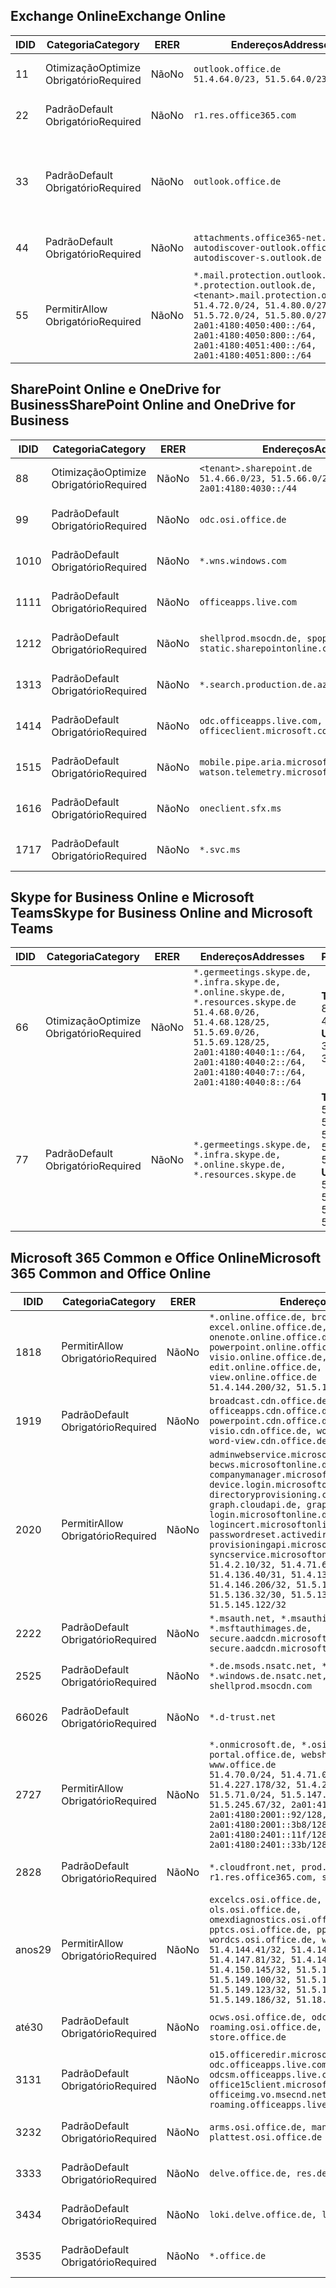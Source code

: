 <!--THIS FILE IS AUTOMATICALLY GENERATED. MANUAL CHANGES WILL BE OVERWRITTEN.-->
<!--Please contact the Office 365 Endpoints team with any questions.-->
<!--Germany endpoints version 2020032700-->
<!--File generated 2020-06-20 14:00:22.1096-->

## <a name="exchange-online"></a><span data-ttu-id="e9868-101">Exchange Online</span><span class="sxs-lookup"><span data-stu-id="e9868-101">Exchange Online</span></span>

<span data-ttu-id="e9868-102">ID</span><span class="sxs-lookup"><span data-stu-id="e9868-102">ID</span></span> | <span data-ttu-id="e9868-103">Categoria</span><span class="sxs-lookup"><span data-stu-id="e9868-103">Category</span></span> | <span data-ttu-id="e9868-104">ER</span><span class="sxs-lookup"><span data-stu-id="e9868-104">ER</span></span> | <span data-ttu-id="e9868-105">Endereços</span><span class="sxs-lookup"><span data-stu-id="e9868-105">Addresses</span></span> | <span data-ttu-id="e9868-106">Portas</span><span class="sxs-lookup"><span data-stu-id="e9868-106">Ports</span></span>
-- | -------------------- | -- | ------------------------------------------------------------------------------------------------------------------------------------------------------------------------------------------------------------------------------------------------------------ | -------------------------------
<span data-ttu-id="e9868-107">1</span><span class="sxs-lookup"><span data-stu-id="e9868-107">1</span></span> | <span data-ttu-id="e9868-108">Otimização</span><span class="sxs-lookup"><span data-stu-id="e9868-108">Optimize</span></span><BR><span data-ttu-id="e9868-109">Obrigatório</span><span class="sxs-lookup"><span data-stu-id="e9868-109">Required</span></span> | <span data-ttu-id="e9868-110">Não</span><span class="sxs-lookup"><span data-stu-id="e9868-110">No</span></span> | `outlook.office.de`<BR>`51.4.64.0/23, 51.5.64.0/23` | <span data-ttu-id="e9868-111">**TCP:** 443, 80</span><span class="sxs-lookup"><span data-stu-id="e9868-111">**TCP:** 443, 80</span></span>
<span data-ttu-id="e9868-112">2</span><span class="sxs-lookup"><span data-stu-id="e9868-112">2</span></span> | <span data-ttu-id="e9868-113">Padrão</span><span class="sxs-lookup"><span data-stu-id="e9868-113">Default</span></span><BR><span data-ttu-id="e9868-114">Obrigatório</span><span class="sxs-lookup"><span data-stu-id="e9868-114">Required</span></span> | <span data-ttu-id="e9868-115">Não</span><span class="sxs-lookup"><span data-stu-id="e9868-115">No</span></span> | `r1.res.office365.com` | <span data-ttu-id="e9868-116">**TCP:** 443, 80</span><span class="sxs-lookup"><span data-stu-id="e9868-116">**TCP:** 443, 80</span></span>
<span data-ttu-id="e9868-117">3</span><span class="sxs-lookup"><span data-stu-id="e9868-117">3</span></span> | <span data-ttu-id="e9868-118">Padrão</span><span class="sxs-lookup"><span data-stu-id="e9868-118">Default</span></span><BR><span data-ttu-id="e9868-119">Obrigatório</span><span class="sxs-lookup"><span data-stu-id="e9868-119">Required</span></span> | <span data-ttu-id="e9868-120">Não</span><span class="sxs-lookup"><span data-stu-id="e9868-120">No</span></span> | `outlook.office.de` | <span data-ttu-id="e9868-121">**TCP:** 143, 25, 587, 993, 995</span><span class="sxs-lookup"><span data-stu-id="e9868-121">**TCP:** 143, 25, 587, 993, 995</span></span>
<span data-ttu-id="e9868-122">4</span><span class="sxs-lookup"><span data-stu-id="e9868-122">4</span></span> | <span data-ttu-id="e9868-123">Padrão</span><span class="sxs-lookup"><span data-stu-id="e9868-123">Default</span></span><BR><span data-ttu-id="e9868-124">Obrigatório</span><span class="sxs-lookup"><span data-stu-id="e9868-124">Required</span></span> | <span data-ttu-id="e9868-125">Não</span><span class="sxs-lookup"><span data-stu-id="e9868-125">No</span></span> | `attachments.office365-net.de, autodiscover-outlook.office.de, autodiscover-s.outlook.de` | <span data-ttu-id="e9868-126">**TCP:** 443, 80</span><span class="sxs-lookup"><span data-stu-id="e9868-126">**TCP:** 443, 80</span></span>
<span data-ttu-id="e9868-127">5</span><span class="sxs-lookup"><span data-stu-id="e9868-127">5</span></span> | <span data-ttu-id="e9868-128">Permitir</span><span class="sxs-lookup"><span data-stu-id="e9868-128">Allow</span></span><BR><span data-ttu-id="e9868-129">Obrigatório</span><span class="sxs-lookup"><span data-stu-id="e9868-129">Required</span></span> | <span data-ttu-id="e9868-130">Não</span><span class="sxs-lookup"><span data-stu-id="e9868-130">No</span></span> | `*.mail.protection.outlook.de, *.protection.outlook.de, <tenant>.mail.protection.outlook.de`<BR>`51.4.72.0/24, 51.4.80.0/27, 51.5.72.0/24, 51.5.80.0/27, 2a01:4180:4050:400::/64, 2a01:4180:4050:800::/64, 2a01:4180:4051:400::/64, 2a01:4180:4051:800::/64` | <span data-ttu-id="e9868-131">**TCP:** 25, 443</span><span class="sxs-lookup"><span data-stu-id="e9868-131">**TCP:** 25, 443</span></span>

## <a name="sharepoint-online-and-onedrive-for-business"></a><span data-ttu-id="e9868-132">SharePoint Online e OneDrive for Business</span><span class="sxs-lookup"><span data-stu-id="e9868-132">SharePoint Online and OneDrive for Business</span></span>

<span data-ttu-id="e9868-133">ID</span><span class="sxs-lookup"><span data-stu-id="e9868-133">ID</span></span> | <span data-ttu-id="e9868-134">Categoria</span><span class="sxs-lookup"><span data-stu-id="e9868-134">Category</span></span> | <span data-ttu-id="e9868-135">ER</span><span class="sxs-lookup"><span data-stu-id="e9868-135">ER</span></span> | <span data-ttu-id="e9868-136">Endereços</span><span class="sxs-lookup"><span data-stu-id="e9868-136">Addresses</span></span> | <span data-ttu-id="e9868-137">Portas</span><span class="sxs-lookup"><span data-stu-id="e9868-137">Ports</span></span>
-- | -------------------- | -- | ------------------------------------------------------------------------------ | ----------------
<span data-ttu-id="e9868-138">8</span><span class="sxs-lookup"><span data-stu-id="e9868-138">8</span></span> | <span data-ttu-id="e9868-139">Otimização</span><span class="sxs-lookup"><span data-stu-id="e9868-139">Optimize</span></span><BR><span data-ttu-id="e9868-140">Obrigatório</span><span class="sxs-lookup"><span data-stu-id="e9868-140">Required</span></span> | <span data-ttu-id="e9868-141">Não</span><span class="sxs-lookup"><span data-stu-id="e9868-141">No</span></span> | `<tenant>.sharepoint.de`<BR>`51.4.66.0/23, 51.5.66.0/23, 2a01:4180:4030::/44` | <span data-ttu-id="e9868-142">**TCP:** 443, 80</span><span class="sxs-lookup"><span data-stu-id="e9868-142">**TCP:** 443, 80</span></span>
<span data-ttu-id="e9868-143">9</span><span class="sxs-lookup"><span data-stu-id="e9868-143">9</span></span> | <span data-ttu-id="e9868-144">Padrão</span><span class="sxs-lookup"><span data-stu-id="e9868-144">Default</span></span><BR><span data-ttu-id="e9868-145">Obrigatório</span><span class="sxs-lookup"><span data-stu-id="e9868-145">Required</span></span> | <span data-ttu-id="e9868-146">Não</span><span class="sxs-lookup"><span data-stu-id="e9868-146">No</span></span> | `odc.osi.office.de` | <span data-ttu-id="e9868-147">**TCP:** 443, 80</span><span class="sxs-lookup"><span data-stu-id="e9868-147">**TCP:** 443, 80</span></span>
<span data-ttu-id="e9868-148">10</span><span class="sxs-lookup"><span data-stu-id="e9868-148">10</span></span> | <span data-ttu-id="e9868-149">Padrão</span><span class="sxs-lookup"><span data-stu-id="e9868-149">Default</span></span><BR><span data-ttu-id="e9868-150">Obrigatório</span><span class="sxs-lookup"><span data-stu-id="e9868-150">Required</span></span> | <span data-ttu-id="e9868-151">Não</span><span class="sxs-lookup"><span data-stu-id="e9868-151">No</span></span> | `*.wns.windows.com` | <span data-ttu-id="e9868-152">**TCP:** 443, 80</span><span class="sxs-lookup"><span data-stu-id="e9868-152">**TCP:** 443, 80</span></span>
<span data-ttu-id="e9868-153">11</span><span class="sxs-lookup"><span data-stu-id="e9868-153">11</span></span> | <span data-ttu-id="e9868-154">Padrão</span><span class="sxs-lookup"><span data-stu-id="e9868-154">Default</span></span><BR><span data-ttu-id="e9868-155">Obrigatório</span><span class="sxs-lookup"><span data-stu-id="e9868-155">Required</span></span> | <span data-ttu-id="e9868-156">Não</span><span class="sxs-lookup"><span data-stu-id="e9868-156">No</span></span> | `officeapps.live.com` | <span data-ttu-id="e9868-157">**TCP:** 443, 80</span><span class="sxs-lookup"><span data-stu-id="e9868-157">**TCP:** 443, 80</span></span>
<span data-ttu-id="e9868-158">12</span><span class="sxs-lookup"><span data-stu-id="e9868-158">12</span></span> | <span data-ttu-id="e9868-159">Padrão</span><span class="sxs-lookup"><span data-stu-id="e9868-159">Default</span></span><BR><span data-ttu-id="e9868-160">Obrigatório</span><span class="sxs-lookup"><span data-stu-id="e9868-160">Required</span></span> | <span data-ttu-id="e9868-161">Não</span><span class="sxs-lookup"><span data-stu-id="e9868-161">No</span></span> | `shellprod.msocdn.de, spoprod-a.akamaihd.net, static.sharepointonline.com` | <span data-ttu-id="e9868-162">**TCP:** 443, 80</span><span class="sxs-lookup"><span data-stu-id="e9868-162">**TCP:** 443, 80</span></span>
<span data-ttu-id="e9868-163">13</span><span class="sxs-lookup"><span data-stu-id="e9868-163">13</span></span> | <span data-ttu-id="e9868-164">Padrão</span><span class="sxs-lookup"><span data-stu-id="e9868-164">Default</span></span><BR><span data-ttu-id="e9868-165">Obrigatório</span><span class="sxs-lookup"><span data-stu-id="e9868-165">Required</span></span> | <span data-ttu-id="e9868-166">Não</span><span class="sxs-lookup"><span data-stu-id="e9868-166">No</span></span> | `*.search.production.de.azuretrafficmanager.de` | <span data-ttu-id="e9868-167">**TCP:** 443</span><span class="sxs-lookup"><span data-stu-id="e9868-167">**TCP:** 443</span></span>
<span data-ttu-id="e9868-168">14</span><span class="sxs-lookup"><span data-stu-id="e9868-168">14</span></span> | <span data-ttu-id="e9868-169">Padrão</span><span class="sxs-lookup"><span data-stu-id="e9868-169">Default</span></span><BR><span data-ttu-id="e9868-170">Obrigatório</span><span class="sxs-lookup"><span data-stu-id="e9868-170">Required</span></span> | <span data-ttu-id="e9868-171">Não</span><span class="sxs-lookup"><span data-stu-id="e9868-171">No</span></span> | `odc.officeapps.live.com, officeclient.microsoft.com` | <span data-ttu-id="e9868-172">**TCP:** 443, 80</span><span class="sxs-lookup"><span data-stu-id="e9868-172">**TCP:** 443, 80</span></span>
<span data-ttu-id="e9868-173">15</span><span class="sxs-lookup"><span data-stu-id="e9868-173">15</span></span> | <span data-ttu-id="e9868-174">Padrão</span><span class="sxs-lookup"><span data-stu-id="e9868-174">Default</span></span><BR><span data-ttu-id="e9868-175">Obrigatório</span><span class="sxs-lookup"><span data-stu-id="e9868-175">Required</span></span> | <span data-ttu-id="e9868-176">Não</span><span class="sxs-lookup"><span data-stu-id="e9868-176">No</span></span> | `mobile.pipe.aria.microsoft.com, ssw.live.com, watson.telemetry.microsoft.com` | <span data-ttu-id="e9868-177">**TCP:** 443, 80</span><span class="sxs-lookup"><span data-stu-id="e9868-177">**TCP:** 443, 80</span></span>
<span data-ttu-id="e9868-178">16</span><span class="sxs-lookup"><span data-stu-id="e9868-178">16</span></span> | <span data-ttu-id="e9868-179">Padrão</span><span class="sxs-lookup"><span data-stu-id="e9868-179">Default</span></span><BR><span data-ttu-id="e9868-180">Obrigatório</span><span class="sxs-lookup"><span data-stu-id="e9868-180">Required</span></span> | <span data-ttu-id="e9868-181">Não</span><span class="sxs-lookup"><span data-stu-id="e9868-181">No</span></span> | `oneclient.sfx.ms` | <span data-ttu-id="e9868-182">**TCP:** 443, 80</span><span class="sxs-lookup"><span data-stu-id="e9868-182">**TCP:** 443, 80</span></span>
<span data-ttu-id="e9868-183">17</span><span class="sxs-lookup"><span data-stu-id="e9868-183">17</span></span> | <span data-ttu-id="e9868-184">Padrão</span><span class="sxs-lookup"><span data-stu-id="e9868-184">Default</span></span><BR><span data-ttu-id="e9868-185">Obrigatório</span><span class="sxs-lookup"><span data-stu-id="e9868-185">Required</span></span> | <span data-ttu-id="e9868-186">Não</span><span class="sxs-lookup"><span data-stu-id="e9868-186">No</span></span> | `*.svc.ms` | <span data-ttu-id="e9868-187">**TCP:** 443, 80</span><span class="sxs-lookup"><span data-stu-id="e9868-187">**TCP:** 443, 80</span></span>

## <a name="skype-for-business-online-and-microsoft-teams"></a><span data-ttu-id="e9868-188">Skype for Business Online e Microsoft Teams</span><span class="sxs-lookup"><span data-stu-id="e9868-188">Skype for Business Online and Microsoft Teams</span></span>

<span data-ttu-id="e9868-189">ID</span><span class="sxs-lookup"><span data-stu-id="e9868-189">ID</span></span> | <span data-ttu-id="e9868-190">Categoria</span><span class="sxs-lookup"><span data-stu-id="e9868-190">Category</span></span> | <span data-ttu-id="e9868-191">ER</span><span class="sxs-lookup"><span data-stu-id="e9868-191">ER</span></span> | <span data-ttu-id="e9868-192">Endereços</span><span class="sxs-lookup"><span data-stu-id="e9868-192">Addresses</span></span> | <span data-ttu-id="e9868-193">Portas</span><span class="sxs-lookup"><span data-stu-id="e9868-193">Ports</span></span>
-- | -------------------- | -- | ----------------------------------------------------------------------------------------------------------------------------------------------------------------------------------------------------------------------------------------------- | --------------------------------------------------
<span data-ttu-id="e9868-194">6</span><span class="sxs-lookup"><span data-stu-id="e9868-194">6</span></span> | <span data-ttu-id="e9868-195">Otimização</span><span class="sxs-lookup"><span data-stu-id="e9868-195">Optimize</span></span><BR><span data-ttu-id="e9868-196">Obrigatório</span><span class="sxs-lookup"><span data-stu-id="e9868-196">Required</span></span> | <span data-ttu-id="e9868-197">Não</span><span class="sxs-lookup"><span data-stu-id="e9868-197">No</span></span> | `*.germeetings.skype.de, *.infra.skype.de, *.online.skype.de, *.resources.skype.de`<BR>`51.4.68.0/26, 51.4.68.128/25, 51.5.69.0/26, 51.5.69.128/25, 2a01:4180:4040:1::/64, 2a01:4180:4040:2::/64, 2a01:4180:4040:7::/64, 2a01:4180:4040:8::/64` | <span data-ttu-id="e9868-198">**TCP:** 443, 80</span><span class="sxs-lookup"><span data-stu-id="e9868-198">**TCP:** 443, 80</span></span><BR><span data-ttu-id="e9868-199">**UDP:** 3478</span><span class="sxs-lookup"><span data-stu-id="e9868-199">**UDP:** 3478</span></span>
<span data-ttu-id="e9868-200">7</span><span class="sxs-lookup"><span data-stu-id="e9868-200">7</span></span> | <span data-ttu-id="e9868-201">Padrão</span><span class="sxs-lookup"><span data-stu-id="e9868-201">Default</span></span><BR><span data-ttu-id="e9868-202">Obrigatório</span><span class="sxs-lookup"><span data-stu-id="e9868-202">Required</span></span> | <span data-ttu-id="e9868-203">Não</span><span class="sxs-lookup"><span data-stu-id="e9868-203">No</span></span> | `*.germeetings.skype.de, *.infra.skype.de, *.online.skype.de, *.resources.skype.de` | <span data-ttu-id="e9868-204">**TCP:** 5061, 50000-59999</span><span class="sxs-lookup"><span data-stu-id="e9868-204">**TCP:** 5061, 50000-59999</span></span><BR><span data-ttu-id="e9868-205">**UDP:** 50000-59999</span><span class="sxs-lookup"><span data-stu-id="e9868-205">**UDP:** 50000-59999</span></span>

## <a name="microsoft-365-common-and-office-online"></a><span data-ttu-id="e9868-206">Microsoft 365 Common e Office Online</span><span class="sxs-lookup"><span data-stu-id="e9868-206">Microsoft 365 Common and Office Online</span></span>

<span data-ttu-id="e9868-207">ID</span><span class="sxs-lookup"><span data-stu-id="e9868-207">ID</span></span> | <span data-ttu-id="e9868-208">Categoria</span><span class="sxs-lookup"><span data-stu-id="e9868-208">Category</span></span> | <span data-ttu-id="e9868-209">ER</span><span class="sxs-lookup"><span data-stu-id="e9868-209">ER</span></span> | <span data-ttu-id="e9868-210">Endereços</span><span class="sxs-lookup"><span data-stu-id="e9868-210">Addresses</span></span> | <span data-ttu-id="e9868-211">Portas</span><span class="sxs-lookup"><span data-stu-id="e9868-211">Ports</span></span>
-- | ------------------- | -- | -------------------------------------------------------------------------------------------------------------------------------------------------------------------------------------------------------------------------------------------------------------------------------------------------------------------------------------------------------------------------------------------------------------------------------------------------------------------------------------------------------------------------------------------------------------------------------------------------------------------------- | ----------------
<span data-ttu-id="e9868-212">18</span><span class="sxs-lookup"><span data-stu-id="e9868-212">18</span></span> | <span data-ttu-id="e9868-213">Permitir</span><span class="sxs-lookup"><span data-stu-id="e9868-213">Allow</span></span><BR><span data-ttu-id="e9868-214">Obrigatório</span><span class="sxs-lookup"><span data-stu-id="e9868-214">Required</span></span> | <span data-ttu-id="e9868-215">Não</span><span class="sxs-lookup"><span data-stu-id="e9868-215">No</span></span> | `*.online.office.de, broadcast.online.office.de, excel.online.office.de, onenote.online.office.de, powerpoint.online.office.de, visio.online.office.de, word-edit.online.office.de, word-view.online.office.de`<BR>`51.4.144.200/32, 51.5.149.3/32, 51.18.16.0/23` | <span data-ttu-id="e9868-216">**TCP:** 443</span><span class="sxs-lookup"><span data-stu-id="e9868-216">**TCP:** 443</span></span>
<span data-ttu-id="e9868-217">19</span><span class="sxs-lookup"><span data-stu-id="e9868-217">19</span></span> | <span data-ttu-id="e9868-218">Padrão</span><span class="sxs-lookup"><span data-stu-id="e9868-218">Default</span></span><BR><span data-ttu-id="e9868-219">Obrigatório</span><span class="sxs-lookup"><span data-stu-id="e9868-219">Required</span></span> | <span data-ttu-id="e9868-220">Não</span><span class="sxs-lookup"><span data-stu-id="e9868-220">No</span></span> | `broadcast.cdn.office.de, excel.cdn.office.de, officeapps.cdn.office.de, onenote.cdn.office.de, powerpoint.cdn.office.de, view.cdn.office.de, visio.cdn.office.de, word-edit.cdn.office.de, word-view.cdn.office.de` | <span data-ttu-id="e9868-221">**TCP:** 443</span><span class="sxs-lookup"><span data-stu-id="e9868-221">**TCP:** 443</span></span>
<span data-ttu-id="e9868-222">20</span><span class="sxs-lookup"><span data-stu-id="e9868-222">20</span></span> | <span data-ttu-id="e9868-223">Permitir</span><span class="sxs-lookup"><span data-stu-id="e9868-223">Allow</span></span><BR><span data-ttu-id="e9868-224">Obrigatório</span><span class="sxs-lookup"><span data-stu-id="e9868-224">Required</span></span> | <span data-ttu-id="e9868-225">Não</span><span class="sxs-lookup"><span data-stu-id="e9868-225">No</span></span> | `adminwebservice.microsoftonline.de, becws.microsoftonline.de, companymanager.microsoftonline.de, device.login.microsoftonline.de, directoryprovisioning.cloudapi.de, graph.cloudapi.de, graph.microsoft.de, login.microsoftonline.de, logincert.microsoftonline.de, pas.cloudapi.de, passwordreset.activedirectory.microsoftazure.de, provisioningapi.microsoftonline.de, syncservice.microsoftonline.de`<BR>`51.4.2.10/32, 51.4.71.61/32, 51.4.136.38/31, 51.4.136.40/31, 51.4.136.42/32, 51.4.146.38/32, 51.4.146.206/32, 51.5.16.7/32, 51.5.71.22/32, 51.5.136.32/30, 51.5.136.36/32, 51.5.145.29/32, 51.5.145.122/32` | <span data-ttu-id="e9868-226">**TCP:** 443, 80</span><span class="sxs-lookup"><span data-stu-id="e9868-226">**TCP:** 443, 80</span></span>
<span data-ttu-id="e9868-227">22</span><span class="sxs-lookup"><span data-stu-id="e9868-227">22</span></span> | <span data-ttu-id="e9868-228">Padrão</span><span class="sxs-lookup"><span data-stu-id="e9868-228">Default</span></span><BR><span data-ttu-id="e9868-229">Obrigatório</span><span class="sxs-lookup"><span data-stu-id="e9868-229">Required</span></span> | <span data-ttu-id="e9868-230">Não</span><span class="sxs-lookup"><span data-stu-id="e9868-230">No</span></span> | `*.msauth.net, *.msauthimages.de, *.msftauth.net, *.msftauthimages.de, secure.aadcdn.microsoftonline-p.com, secure.aadcdn.microsoftonline-p.de` | <span data-ttu-id="e9868-231">**TCP:** 443, 80</span><span class="sxs-lookup"><span data-stu-id="e9868-231">**TCP:** 443, 80</span></span>
<span data-ttu-id="e9868-232">25</span><span class="sxs-lookup"><span data-stu-id="e9868-232">25</span></span> | <span data-ttu-id="e9868-233">Padrão</span><span class="sxs-lookup"><span data-stu-id="e9868-233">Default</span></span><BR><span data-ttu-id="e9868-234">Obrigatório</span><span class="sxs-lookup"><span data-stu-id="e9868-234">Required</span></span> | <span data-ttu-id="e9868-235">Não</span><span class="sxs-lookup"><span data-stu-id="e9868-235">No</span></span> | `*.de.msods.nsatc.net, *.office.de.akadns.net, *.windows.de.nsatc.net, officehome.msocdn.de, shellprod.msocdn.com` | <span data-ttu-id="e9868-236">**TCP:** 443, 80</span><span class="sxs-lookup"><span data-stu-id="e9868-236">**TCP:** 443, 80</span></span>
<span data-ttu-id="e9868-237">660</span><span class="sxs-lookup"><span data-stu-id="e9868-237">26</span></span> | <span data-ttu-id="e9868-238">Padrão</span><span class="sxs-lookup"><span data-stu-id="e9868-238">Default</span></span><BR><span data-ttu-id="e9868-239">Obrigatório</span><span class="sxs-lookup"><span data-stu-id="e9868-239">Required</span></span> | <span data-ttu-id="e9868-240">Não</span><span class="sxs-lookup"><span data-stu-id="e9868-240">No</span></span> | `*.d-trust.net` | <span data-ttu-id="e9868-241">**TCP:** 443, 80</span><span class="sxs-lookup"><span data-stu-id="e9868-241">**TCP:** 443, 80</span></span>
<span data-ttu-id="e9868-242">27</span><span class="sxs-lookup"><span data-stu-id="e9868-242">27</span></span> | <span data-ttu-id="e9868-243">Permitir</span><span class="sxs-lookup"><span data-stu-id="e9868-243">Allow</span></span><BR><span data-ttu-id="e9868-244">Obrigatório</span><span class="sxs-lookup"><span data-stu-id="e9868-244">Required</span></span> | <span data-ttu-id="e9868-245">Não</span><span class="sxs-lookup"><span data-stu-id="e9868-245">No</span></span> | `*.onmicrosoft.de, *.osi.office.de, office.de, portal.office.de, webshell.suite.office.de, www.office.de`<BR>`51.4.70.0/24, 51.4.71.0/24, 51.4.226.115/32, 51.4.227.178/32, 51.4.230.178/32, 51.5.70.0/24, 51.5.71.0/24, 51.5.147.48/32, 51.5.242.163/32, 51.5.245.67/32, 2a01:4180:2001::2/128, 2a01:4180:2001::92/128, 2a01:4180:2001::234/128, 2a01:4180:2001::3b8/128, 2a01:4180:2401::5/128, 2a01:4180:2401::11f/128, 2a01:4180:2401::33b/128, 2a01:4180:2401::55b/128` | <span data-ttu-id="e9868-246">**TCP:** 443, 80</span><span class="sxs-lookup"><span data-stu-id="e9868-246">**TCP:** 443, 80</span></span>
<span data-ttu-id="e9868-247">28</span><span class="sxs-lookup"><span data-stu-id="e9868-247">28</span></span> | <span data-ttu-id="e9868-248">Padrão</span><span class="sxs-lookup"><span data-stu-id="e9868-248">Default</span></span><BR><span data-ttu-id="e9868-249">Obrigatório</span><span class="sxs-lookup"><span data-stu-id="e9868-249">Required</span></span> | <span data-ttu-id="e9868-250">Não</span><span class="sxs-lookup"><span data-stu-id="e9868-250">No</span></span> | `*.cloudfront.net, prod.msocdn.de, r1.res.office365.com, shellprod.msocdn.de` | <span data-ttu-id="e9868-251">**TCP:** 443, 80</span><span class="sxs-lookup"><span data-stu-id="e9868-251">**TCP:** 443, 80</span></span>
<span data-ttu-id="e9868-252">anos</span><span class="sxs-lookup"><span data-stu-id="e9868-252">29</span></span> | <span data-ttu-id="e9868-253">Permitir</span><span class="sxs-lookup"><span data-stu-id="e9868-253">Allow</span></span><BR><span data-ttu-id="e9868-254">Obrigatório</span><span class="sxs-lookup"><span data-stu-id="e9868-254">Required</span></span> | <span data-ttu-id="e9868-255">Não</span><span class="sxs-lookup"><span data-stu-id="e9868-255">No</span></span> | `excelcs.osi.office.de, excelps.osi.office.de, ols.osi.office.de, omexdiagnostics.osi.office.de, pptcs.osi.office.de, pptps.osi.office.de, wordcs.osi.office.de, wordps.osi.office.de`<BR>`51.4.144.41/32, 51.4.144.174/32, 51.4.145.38/32, 51.4.147.81/32, 51.4.147.233/32, 51.4.148.12/32, 51.4.150.145/32, 51.5.147.242/32, 51.5.149.100/32, 51.5.149.119/32, 51.5.149.123/32, 51.5.149.180/32, 51.5.149.186/32, 51.18.0.0/21` | <span data-ttu-id="e9868-256">**TCP:** 443, 80</span><span class="sxs-lookup"><span data-stu-id="e9868-256">**TCP:** 443, 80</span></span>
<span data-ttu-id="e9868-257">até</span><span class="sxs-lookup"><span data-stu-id="e9868-257">30</span></span> | <span data-ttu-id="e9868-258">Padrão</span><span class="sxs-lookup"><span data-stu-id="e9868-258">Default</span></span><BR><span data-ttu-id="e9868-259">Obrigatório</span><span class="sxs-lookup"><span data-stu-id="e9868-259">Required</span></span> | <span data-ttu-id="e9868-260">Não</span><span class="sxs-lookup"><span data-stu-id="e9868-260">No</span></span> | `ocws.osi.office.de, odc.osi.office.de, roaming.osi.office.de, sharepoint.de, store.office.de` | <span data-ttu-id="e9868-261">**TCP:** 443, 80</span><span class="sxs-lookup"><span data-stu-id="e9868-261">**TCP:** 443, 80</span></span>
<span data-ttu-id="e9868-262">31</span><span class="sxs-lookup"><span data-stu-id="e9868-262">31</span></span> | <span data-ttu-id="e9868-263">Padrão</span><span class="sxs-lookup"><span data-stu-id="e9868-263">Default</span></span><BR><span data-ttu-id="e9868-264">Obrigatório</span><span class="sxs-lookup"><span data-stu-id="e9868-264">Required</span></span> | <span data-ttu-id="e9868-265">Não</span><span class="sxs-lookup"><span data-stu-id="e9868-265">No</span></span> | `o15.officeredir.microsoft.com, odc.officeapps.live.com, odcsm.officeapps.live.com, office.microsoft.com, office15client.microsoft.com, officeimg.vo.msecnd.net, roaming.officeapps.live.com` | <span data-ttu-id="e9868-266">**TCP:** 443, 80</span><span class="sxs-lookup"><span data-stu-id="e9868-266">**TCP:** 443, 80</span></span>
<span data-ttu-id="e9868-267">32</span><span class="sxs-lookup"><span data-stu-id="e9868-267">32</span></span> | <span data-ttu-id="e9868-268">Padrão</span><span class="sxs-lookup"><span data-stu-id="e9868-268">Default</span></span><BR><span data-ttu-id="e9868-269">Obrigatório</span><span class="sxs-lookup"><span data-stu-id="e9868-269">Required</span></span> | <span data-ttu-id="e9868-270">Não</span><span class="sxs-lookup"><span data-stu-id="e9868-270">No</span></span> | `arms.osi.office.de, manage.osi.office.de, plattest.osi.office.de` | <span data-ttu-id="e9868-271">**TCP:** 443, 80</span><span class="sxs-lookup"><span data-stu-id="e9868-271">**TCP:** 443, 80</span></span>
<span data-ttu-id="e9868-272">33</span><span class="sxs-lookup"><span data-stu-id="e9868-272">33</span></span> | <span data-ttu-id="e9868-273">Padrão</span><span class="sxs-lookup"><span data-stu-id="e9868-273">Default</span></span><BR><span data-ttu-id="e9868-274">Obrigatório</span><span class="sxs-lookup"><span data-stu-id="e9868-274">Required</span></span> | <span data-ttu-id="e9868-275">Não</span><span class="sxs-lookup"><span data-stu-id="e9868-275">No</span></span> | `delve.office.de, res.delve.office.com` | <span data-ttu-id="e9868-276">**TCP:** 443</span><span class="sxs-lookup"><span data-stu-id="e9868-276">**TCP:** 443</span></span>
<span data-ttu-id="e9868-277">34</span><span class="sxs-lookup"><span data-stu-id="e9868-277">34</span></span> | <span data-ttu-id="e9868-278">Padrão</span><span class="sxs-lookup"><span data-stu-id="e9868-278">Default</span></span><BR><span data-ttu-id="e9868-279">Obrigatório</span><span class="sxs-lookup"><span data-stu-id="e9868-279">Required</span></span> | <span data-ttu-id="e9868-280">Não</span><span class="sxs-lookup"><span data-stu-id="e9868-280">No</span></span> | `loki.delve.office.de, lpcres.delve.office.com` | <span data-ttu-id="e9868-281">**TCP:** 443</span><span class="sxs-lookup"><span data-stu-id="e9868-281">**TCP:** 443</span></span>
<span data-ttu-id="e9868-282">35</span><span class="sxs-lookup"><span data-stu-id="e9868-282">35</span></span> | <span data-ttu-id="e9868-283">Padrão</span><span class="sxs-lookup"><span data-stu-id="e9868-283">Default</span></span><BR><span data-ttu-id="e9868-284">Obrigatório</span><span class="sxs-lookup"><span data-stu-id="e9868-284">Required</span></span> | <span data-ttu-id="e9868-285">Não</span><span class="sxs-lookup"><span data-stu-id="e9868-285">No</span></span> | `*.office.de` | <span data-ttu-id="e9868-286">**TCP:** 443, 80</span><span class="sxs-lookup"><span data-stu-id="e9868-286">**TCP:** 443, 80</span></span>
